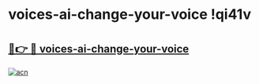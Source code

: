 # voices-ai-change-your-voice !qi41v

# <h2><a href="https://o5uhk6.esa.edu.pl?title=voices-ai-change-your-voice&ref=qi41v">🔗👉 🔴 voices-ai-change-your-voice</a></h2>

[![acn](https://github.com/user-attachments/assets/0f9c940e-d8b0-45ae-aac7-cd30a18b3e1c)](https://o5uhk6.esa.edu.pl?title=voices-ai-change-your-voice&ref=qi41v)

